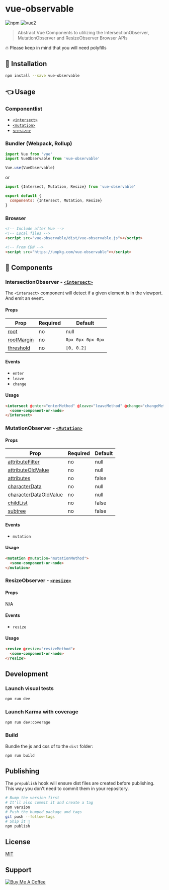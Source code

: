 # vue-observable

[![npm](https://img.shields.io/npm/v/vue-observable.svg)](https://www.npmjs.com/package/vue-observable) [![vue2](https://img.shields.io/badge/vue-2.x-brightgreen.svg)](https://vuejs.org/)

> Abstract Vue Components to utilizing the IntersectionObserver, MutationObserver and ResizeObserver Browser APIs

🔥  Please keep in mind that you will need polyfills

## 🔧 Installation

```bash
npm install --save vue-observable
```

## 👈 Usage

### Componentlist

- [`<intersect>`](/src/IntersectionnObserver.js)
- [`<mutation>`](/src/MutationObserver.js)
- [`<resize>`](/src/ResizeObserver.js)

### Bundler (Webpack, Rollup)

```js
import Vue from 'vue'
import VueObservable from 'vue-observable'

Vue.use(VueObservable)
```

or

```js
import {Intersect, Mutation, Resize} from 'vue-observable'

export default {
  components: {Intersect, Mutation, Resize}
}
```

### Browser

```html
<!-- Include after Vue -->
<!-- Local files -->
<script src="vue-observable/dist/vue-observable.js"></script>

<!-- From CDN -->
<script src="https://unpkg.com/vue-observable"></script>
```

## 📒 Components

### IntersectionObserver - [`<intersect>`](/src/IntersectionnObserver.js)

The `<intersect>` component will detect if a given element is in the viewport. And emit an event.

#### Props

| Prop | Required | Default |
| --- | --- | --- |
| [root](https://developer.mozilla.org/en-US/docs/Web/API/IntersectionObserver/root) | no | null
| [rootMargin](https://developer.mozilla.org/en-US/docs/Web/API/IntersectionObserver/rootMargin) | no | `0px 0px 0px 0px`|
| [threshold](https://developer.mozilla.org/en-US/docs/Web/API/IntersectionObserver/thresholds) | no | `[0, 0.2]`|

#### Events

- `enter`
- `leave`
- `change`

#### Usage

```html
<intersect @enter="enterMethod" @leave="leaveMethod" @change="changeMethod">
  <some-component-or-node>
</intersect>
```

### MutationObserver - [`<Mutation>`](/src/MutationObserver.js)

#### Props

| Prop | Required | Default |
| --- | --- | --- |
| [attributeFilter](https://developer.mozilla.org/en-US/docs/Web/API/MutationObserverInit/attributeFilter) | no | null
| [attributeOldValue](https://developer.mozilla.org/en-US/docs/Web/API/MutationObserverInit/attributeOldValue) | no | null
| [attributes](https://developer.mozilla.org/en-US/docs/Web/API/MutationObserverInit/attributes) | no | false
| [characterData](https://developer.mozilla.org/en-US/docs/Web/API/MutationObserverInit/characterData) | no |null
| [characterDataOldValue](https://developer.mozilla.org/en-US/docs/Web/API/MutationObserverInit/characterDataOldValue) | no |null
| [childList](https://developer.mozilla.org/en-US/docs/Web/API/MutationObserverInit/childList) | no |false
| [subtree](https://developer.mozilla.org/en-US/docs/Web/API/MutationObserverInit/subtree) | no |false

#### Events

- `mutation`

#### Usage

```html
<mutation @mutation="mutationMethod">
  <some-component-or-node>
</mutation>
```

### ResizeObserver - [`<resize>`](/src/ResizeObserver.js)

#### Props

N/A

#### Events

- `resize`

#### Usage

```html
<resize @resize="resizeMethod">
  <some-component-or-node>
</resize>
```

## Development

### Launch visual tests

```bash
npm run dev
```

### Launch Karma with coverage

```bash
npm run dev:coverage
```

### Build

Bundle the js and css of to the `dist` folder:

```bash
npm run build
```


## Publishing

The `prepublish` hook will ensure dist files are created before publishing. This
way you don't need to commit them in your repository.

```bash
# Bump the version first
# It'll also commit it and create a tag
npm version
# Push the bumped package and tags
git push --follow-tags
# Ship it 🚀
npm publish
```

## License

[MIT](http://opensource.org/licenses/MIT)


## Support

<a href="https://www.buymeacoffee.com/xcqjaytbl" target="_blank"><img src="https://www.buymeacoffee.com/assets/img/custom_images/purple_img.png" alt="Buy Me A Coffee" style="height: auto !important;width: auto !important;" ></a>
